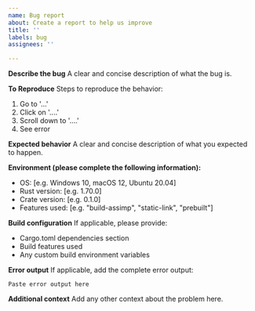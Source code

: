 ```yaml
---
name: Bug report
about: Create a report to help us improve
title: ''
labels: bug
assignees: ''

---
```


**Describe the bug**
A clear and concise description of what the bug is.

**To Reproduce**
Steps to reproduce the behavior:
1. Go to '...'
2. Click on '....'
3. Scroll down to '....'
4. See error

**Expected behavior**
A clear and concise description of what you expected to happen.

**Environment (please complete the following information):**
 - OS: [e.g. Windows 10, macOS 12, Ubuntu 20.04]
 - Rust version: [e.g. 1.70.0]
 - Crate version: [e.g. 0.1.0]
- Features used: [e.g. "build-assimp", "static-link", "prebuilt"]

**Build configuration**
If applicable, please provide:
- Cargo.toml dependencies section
- Build features used
- Any custom build environment variables

**Error output**
If applicable, add the complete error output:

```
Paste error output here
```

**Additional context**
Add any other context about the problem here.
